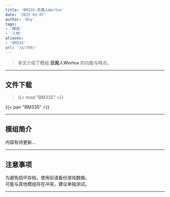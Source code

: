 ```yaml
---
title: 'BM335-恶魔人Wortox'
date: '2025-03-07'
author: 'Bny'
tags:
- '模组'
- '人物'
aliases:
- 'BM335'
url: '/p/709/'
---
```


> 本文介绍了模组 **恶魔人Wortox** 的功能与特点。

---

## 文件下载  

> {{< mod "BM335" >}}  

{{< pan "BM335" >}}  

---

## 模组简介

>  
内容有待更新...  

---

## 注意事项

>  
为避免损坏存档，使用前请备份游戏数据。  
可能与其他模组存在冲突，建议单独测试。  

---

